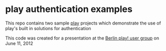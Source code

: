 # play authentication examples

This repo contains two sample [play](http://www.playframework.org/) projects which demonstrate the use of play's built in solutions for authentication

This code was created for a presentation at the [Berlin play! user group](http://www.meetup.com/Play-Berlin-Brandenburg/) on June 11, 2012
